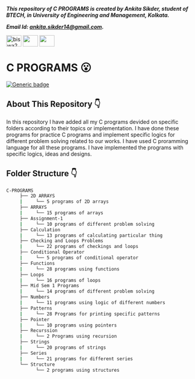 ***This repository of C PROGRAMS is created by Ankita Sikder, student of BTECH, in University of Engineering and Management, Kolkata.***

***Email Id: ankita.sikder14@gmail.com.***

<p align="left">
<a href="https://www.facebook.com/ankita.sikder.104" target="blank"><img align="center" src="https://cdn.jsdelivr.net/npm/simple-icons@3.0.1/icons/facebook.svg" alt="biswa2210" height="30" width="40" /></a>
<a href="https://www.instagram.com/ankita.sikder14" target="blank"><img align="center" src="https://cdn.jsdelivr.net/npm/simple-icons@3.0.1/icons/instagram.svg" alt="" height="30" width="40" /></a>
<a href="https://github.com/ankitasikder" target="blank"><img align="center" src="https://cdn.jsdelivr.net/npm/simple-icons@3.0.1/icons/github.svg" alt="" height="30" width="40" /></a>
</p>

#  C PROGRAMS :open_mouth: 

[![Generic badge](https://img.shields.io/badge/C-programming-red)](https://shields.io/) 

## About This Repository :point_down:

In this repository I have added all my C programs devided on specific folders according to their topics or implementation. I have done these programs for practice C programs and implement specific logics for different problem solving related to our works. I have used C proramming language for all these programs. I have implemented the programs with specific logics, ideas and designs.
 
## Folder Structure :point_down:

```bash
C-PROGRAMS
     ├── 2D ARRAYS
     |     └── 5 programs of 2D arrays
     ├── ARRAYS
     |     └── 15 programs of arrays
     ├── Assignment-1
     |     └── 10 programs of different problem solving
     ├── Calculation
     |     └── 13 programs of calculating particular thing
     ├── Checking and Loops Problems
     |     └── 22 programs of checkings and loops
     ├── Conditional Operator
     |     └── 5 programs of conditional operator
     ├── Functions
     |     └── 28 programs using functions
     ├── Loops
     |     └── 16 programs of loops
     ├── Mid Sem 1 Programs
     |     └── 14 programs of different problem solving
     ├── Numbers
     |     └── 11 programs using logic of different numbers
     ├── Patterns
     |     └── 28 Programs for printing specific patterns
     ├── Pointer
     |     └── 10 programs using pointers
     ├── Recurssion
     |     └── 2 Programs using recursion
     ├── Strings
     |     └── 20 programs of strings
     ├── Series
     |     └── 21 programs for different series
     └── Structure
           └── 2 programs using structures
     
```

     

